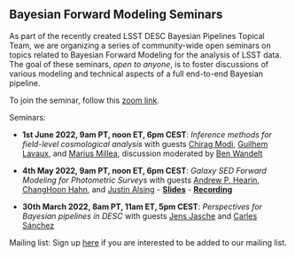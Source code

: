 ## Bayesian Forward Modeling Seminars

As part of the recently created LSST DESC Bayesian Pipelines Topical Team, we are organizing a series of community-wide open seminars on topics related to Bayesian Forward Modeling for the analysis of LSST data. The goal of these seminars, *open to anyone*, is to foster discussions of various modeling and technical aspects of a full end-to-end Bayesian pipeline.

To join the seminar, follow this [zoom link](https://stanford.zoom.us/j/92410482859?pwd=STBNQXBrTS8yVGdydXJxVFViSGZOQT09).


Seminars:

- **1st June 2022, 9am PT, noon ET, 6pm CEST**: *Inference methods for field-level cosmological analysis* with guests [Chirag Modi](https://modichirag.github.io), [Guilhem Lavaux](http://www2.iap.fr/users/lavaux/), and [Marius Millea](https://cosmicmar.com), discussion moderated by [Ben Wandelt](https://benwandelt.org)
 
- **4th May 2022, 9am PT, noon ET, 6pm CEST**: *Galaxy SED Forward Modeling for Photometric Surveys* with guests [Andrew P. Hearin](https://www.anl.gov/profile/andrew-p-hearin), [ChangHoon Hahn](https://changhoonhahn.github.io/), and [Justin Alsing](https://scholar.google.co.uk/citations?user=ICPFL8AAAAAJ&hl=en) - **[Slides](https://docs.google.com/presentation/d/1uQidKB5XvidE8E6HPZ3deVjPoqHSN_fxJ5h-Hf0KMMw/edit?usp=sharing)** - **[Recording](https://stanford.zoom.us/rec/share/nRPpO7kiwKQvdEGJFDv1Kfo2qMNpxeqhXGOfkjFY1nUzLjg8ESVh_zGg0hLR_jqp.Za1wiuGmjMRSFtoj)**

- **30th March 2022, 8am PT, 11am ET, 5pm CEST**: *Perspectives for Bayesian pipelines in DESC* with guests [Jens Jasche](https://www.su.se/english/profiles/jeja4711-1.368011) and [Carles Sánchez](https://carlessanchezalonso.github.io)


Mailing list: Sign up [here](https://forms.gle/zPUK3cdtCC5aG2eH9) if you are interested to be added to our mailing list.
